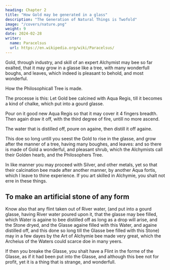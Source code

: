 ```yaml
---
heading: Chapter 2
title: "How Gold may be generated in a glass"
description: "The Generation of Natural Things is Twofold"
image: "/covers/nature.png"
weight: 9
date: 2024-02-28
writer:
  name: Paracelsus
  url: https://en.wikipedia.org/wiki/Paracelsus/
---
```





Gold, through industry, and skill of an expert Alchymist may bee so far exalted, that it may grow in a glasse like a tree, with many wonderfull boughs, and leaves, which indeed is pleasant to behold, and most wonderful.

How the Philosophicall Tree is made.

The processe is this: Let Gold bee calcined with Aqua Regis, till it becomes a kind of chalke, which put into a gourd glasse. 

Pour on it good new Aqua Regis so that it may cover it 4 fingers breadth. Then again draw it off, with the third degree of fire, untill no more ascend. 

The water that is distilled off, poure on againe, then distill it off againe. 

This doe so long untill you seest the Gold to rise in the glasse, and grow after the manner of a tree, having many boughes, and leaves: and so there is made of Gold a wonderful, and pleasant shrub, which the Alchymists call their Golden hearb, and the Philosophers Tree. 

In like manner you may proceed with Silver, and other metals, yet so that their calcination bee made after another manner, by another Aqua fortis, which I leave to thine experience. If you art skilled in Alchymie, you shalt not erre in these things.


## To make an artificial stone of any form

Know also that any flint taken out of River water, (and put into a gourd glasse, having River water poured upon it, that the glasse may bee filled, which Water is againe to bee distilled off as long as a drop will arise, and the Stone dryed, and the Glasse againe filled with this Water, and againe distilled off, and this done so long till the Glasse bee filled with this Stone) may in a few dayes by the Art of Alchymie bee made very great, which the Archeius of the Waters could scarce doe in many yeers.

If then you breake the Glasse, you shalt have a Flint in the forme of the Glasse, as if it had been put into the Glasse, and although this bee not for profit, yet it is a thing that is strange, and wonderfull.

